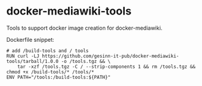 # docker-mediawiki-tools

Tools to support docker image creation for docker-mediawiki.

Dockerfile snippet:
```
# add /build-tools and / tools
RUN curl -LJ https://github.com/gesinn-it-pub/docker-mediawiki-tools/tarball/1.0.0 -o /tools.tgz && \
    tar -xzf /tools.tgz -C / --strip-components 1 && rm /tools.tgz && chmod +x /build-tools/* /tools/*
ENV PATH="/tools:/build-tools:${PATH}"
```
